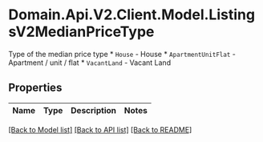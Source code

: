 # Domain.Api.V2.Client.Model.ListingsV2MedianPriceType
Type of the median price type  * `House` - House * `ApartmentUnitFlat` - Apartment / unit / flat * `VacantLand` - Vacant Land
## Properties

Name | Type | Description | Notes
------------ | ------------- | ------------- | -------------

[[Back to Model list]](../README.md#documentation-for-models) [[Back to API list]](../README.md#documentation-for-api-endpoints) [[Back to README]](../README.md)

